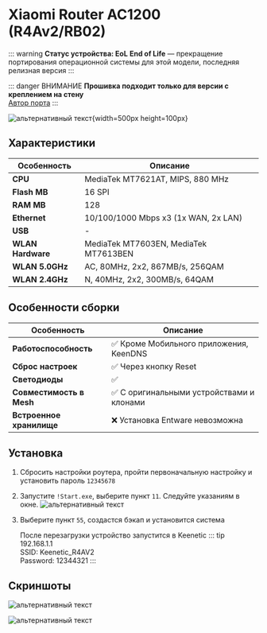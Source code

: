 # Xiaomi Router AC1200 (R4Av2/RB02) <YezBadge type="keenetic" text="4.2.1" url="/assets/files/firmware/Xiaomi-4Av2.zip" />

::: warning **Статус устройства: EoL**
**End of Life** — прекращение портирования операционной системы для этой модели, последняя релизная версия
:::

::: danger ВНИМАНИЕ
**Прошивка подходит только для версии с креплением на стену**<br/>
[Автор порта](https://4pda.to/forum/index.php?showuser=2155384)
:::

![альтернативный текст](/assets/images/wiki/guides/Xiaomi/4AGv2.png){width=500px height=100px}

## Характеристики

| Особенность       | Описание                              |
|-------------------|---------------------------------------|
| **CPU**           | MediaTek MT7621AT, MIPS, 880 MHz      |
| **Flash MB**      | 16 SPI                                |
| **RAM MB**        | 128                                   |
| **Ethernet**      | 10/100/1000 Mbps x3 (1x WAN, 2x LAN)  |
| **USB**           | -                                     |
| **WLAN Hardware** | MediaTek MT7603EN, MediaTek MT7613BEN |
| **WLAN 5.0GHz**   | AC, 80MHz, 2x2, 867MB/s, 256QAM       |
| **WLAN 2.4GHz**   | N, 40MHz, 2x2, 300MB/s, 64QAM         |

## Особенности сборки

| Особенность              | Описание                                 |
|--------------------------|------------------------------------------|
| **Работоспособность**    | ✅ Кроме Мобильного приложения, KeenDNS   |
| **Сброс настроек**       | ✅ Через кнопку Reset                     |
| **Светодиоды**           | ✅                                        |
| **Совместимость в Mesh** | ✅ С оригинальными устройствами и клонами |
| **Встроенное хранилище** | ❌ Установка Entware невозможна           |

## Установка

1. Сбросить настройки роутера, пройти первоначальную настройку и установить пароль `12345678`
2. Запустите `!Start.exe`, выберите пункт `11`. Следуйте указаниям в окне.
   ![альтернативный текст](/assets/images/wiki/guides/Xiaomi/install_4agv2.png)
3. Выберите пункт `55`, создастся бэкап и установится система

   После перезагрузки устройство запустится в Keenetic
   ::: tip 192.168.1.1<br/>SSID: Keenetic_R4AV2<br/>Password: 12344321
   :::

## Скриншоты

![альтернативный текст](/assets/images/wiki/guides/Xiaomi/system1-4ag.jpg)

![альтернативный текст](/assets/images/wiki/guides/Xiaomi/system2-4ag.jpg)
